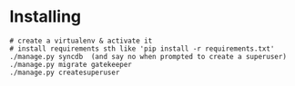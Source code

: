 # Installing

    # create a virtualenv & activate it
    # install requirements sth like 'pip install -r requirements.txt'
    ./manage.py syncdb  (and say no when prompted to create a superuser)
    ./manage.py migrate gatekeeper
    ./manage.py createsuperuser